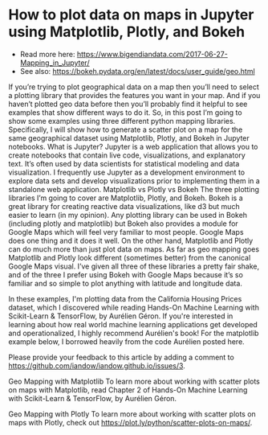 # How to plot data on maps in Jupyter using Matplotlib, Plotly, and Bokeh

* Read more here: https://www.bigendiandata.com/2017-06-27-Mapping_in_Jupyter/
* See also: https://bokeh.pydata.org/en/latest/docs/user_guide/geo.html

If you’re trying to plot geographical data on a map then you’ll need to select a plotting library that provides the features you want in your map. And if you haven’t plotted geo data before then you’ll probably find it helpful to see examples that show different ways to do it. So, in this post I’m going to show some examples using three different python mapping libraries. Specifically, I will show how to generate a scatter plot on a map for the same geographical dataset using Matplotlib, Plotly, and Bokeh in Jupyter notebooks.
What is Jupyter?
Jupyter is a web application that allows you to create notebooks that contain live code, visualizations, and explanatory text. It’s often used by data scientists for statistical modeling and data visualization. I frequently use Jupyter as a development environment to explore data sets and develop visualizations prior to implementing them in a standalone web application.
Matplotlib vs Plotly vs Bokeh
The three plotting libraries I’m going to cover are Matplotlib, Plotly, and Bokeh. Bokeh is a great library for creating reactive data visualizations, like d3 but much easier to learn (in my opinion). Any plotting library can be used in Bokeh (including plotly and matplotlib) but Bokeh also provides a module for Google Maps which will feel very familiar to most people. Google Maps does one thing and it does it well. On the other hand, Matplotlib and Plotly can do much more than just plot data on maps. As far as geo mapping goes Matplotlib and Plotly look different (sometimes better) from the canonical Google Maps visual. I’ve given all three of these libraries a pretty fair shake, and of the three I prefer using Bokeh with Google Maps because it’s so familiar and so simple to plot anything with latitude and longitude data.

In these examples, I'm plotting data from the California Housing Prices dataset, which I discovered while reading Hands-On Machine Learning with Scikit-Learn & TensorFlow, by Aurélien Géron. If you're interested in learning about how real world machine learning applications get developed and operationalized, I highly recommend Aurélien's book! For the matplotlib example below, I borrowed heavily from the code Aurélien posted here.

Please provide your feedback to this article by adding a comment to https://github.com/iandow/iandow.github.io/issues/3.


Geo Mapping with Matplotlib
To learn more about working with scatter plots on maps with Matplotlib, read Chapter 2 of Hands-On Machine Learning with Scikit-Learn & TensorFlow, by Aurélien Géron.

Geo Mapping with Plotly
To learn more about working with scatter plots on maps with Plotly, check out https://plot.ly/python/scatter-plots-on-maps/.

